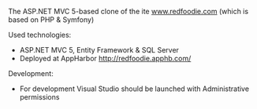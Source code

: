 ﻿The ASP.NET MVC 5-based clone of the ite www.redfoodie.com (which is based on PHP & Symfony)

Used technologies:
- ASP.NET MVC 5, Entity Framework & SQL Server
- Deployed at AppHarbor http://redfoodie.apphb.com/

Development:
- For development Visual Studio should be launched with Administrative permissions